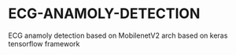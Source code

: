 # ECG-ANAMOLY-DETECTION
ECG anamoly detection based on MobilenetV2 arch based on keras tensorflow framework 
